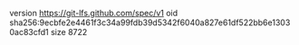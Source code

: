 version https://git-lfs.github.com/spec/v1
oid sha256:9ecbfe2e4461f3c34a99fdb39d5342f6040a827e61df522bb6e13030ac83cfd1
size 8722
